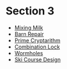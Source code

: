 # Section 3

* [Mixing Milk][]
* [Barn Repair][]
* [Prime Cryptarithm][]
* [Combination Lock][]
* [Wormholes][]
* [Ski Course Design][]

[Mixing Milk]:       http://train.usaco.org/usacoprob2?a=AVWgs5hkgAf&S=milk
[Barn Repair]:       http://train.usaco.org/usacoprob2?a=AVWgs5hkgAf&S=barn1
[Prime Cryptarithm]: http://train.usaco.org/usacoprob2?a=AVWgs5hkgAf&S=crypt1
[Combination Lock]:  http://train.usaco.org/usacoprob2?a=AVWgs5hkgAf&S=combo
[Wormholes]:         http://train.usaco.org/usacoprob2?a=6MXP3BJ4gVq&S=wormhole
[Ski Course Design]: http://train.usaco.org/usacoprob2?a=JBiveylFgqV&S=skidesign
